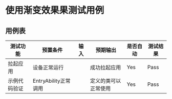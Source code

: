 # 使用渐变效果果测试用例

## 用例表

| 测试功能   | 预置条件             | 输入                        | 预期输出       | 是否自动 | 测试结果 |
|--------|------------------|---------------------------|------------|------| -------- |
| 拉起应用   | 设备正常运行           |                           | 成功拉起应用     | Yes  | Pass     |
| 示例代码验证 | EntryAbility正常调用 |                           | 定义的类可以正常使用 | Yes  | Pass     |

